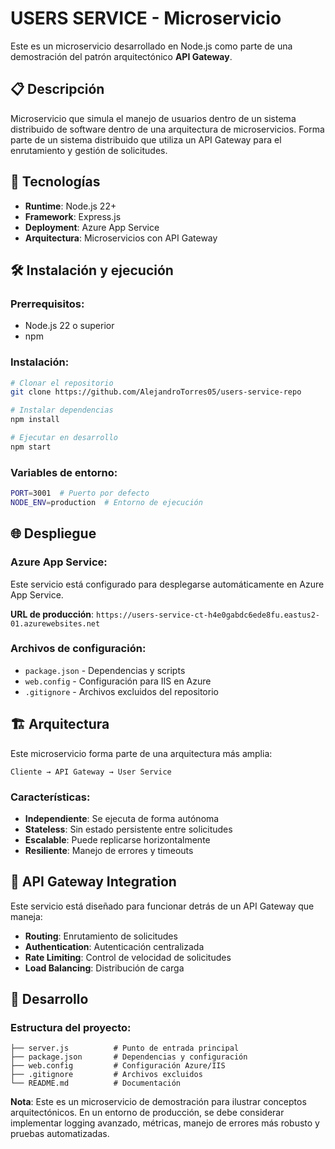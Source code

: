 # USERS SERVICE - Microservicio

Este es un microservicio desarrollado en Node.js como parte de una demostración del patrón arquitectónico **API Gateway**.

## 📋 Descripción

Microservicio que simula el manejo de usuarios dentro de un sistema distribuido de software dentro de una arquitectura de microservicios. Forma parte de un sistema distribuido que utiliza un API Gateway para el enrutamiento y gestión de solicitudes.

## 🚀 Tecnologías

- **Runtime**: Node.js 22+
- **Framework**: Express.js
- **Deployment**: Azure App Service
- **Arquitectura**: Microservicios con API Gateway

## 🛠️ Instalación y ejecución

### Prerrequisitos:

- Node.js 22 o superior
- npm

### Instalación:

```bash
# Clonar el repositorio
git clone https://github.com/AlejandroTorres05/users-service-repo

# Instalar dependencias
npm install

# Ejecutar en desarrollo
npm start
```

### Variables de entorno:

```bash
PORT=3001  # Puerto por defecto
NODE_ENV=production  # Entorno de ejecución
```

## 🌐 Despliegue

### Azure App Service:

Este servicio está configurado para desplegarse automáticamente en Azure App Service.

**URL de producción**: `https://users-service-ct-h4e0gabdc6ede8fu.eastus2-01.azurewebsites.net`

### Archivos de configuración:

- `package.json` - Dependencias y scripts
- `web.config` - Configuración para IIS en Azure
- `.gitignore` - Archivos excluidos del repositorio

## 🏗️ Arquitectura

Este microservicio forma parte de una arquitectura más amplia:

```
Cliente → API Gateway → User Service
```

### Características:

- **Independiente**: Se ejecuta de forma autónoma
- **Stateless**: Sin estado persistente entre solicitudes
- **Escalable**: Puede replicarse horizontalmente
- **Resiliente**: Manejo de errores y timeouts

## 🤝 API Gateway Integration

Este servicio está diseñado para funcionar detrás de un API Gateway que maneja:

- **Routing**: Enrutamiento de solicitudes
- **Authentication**: Autenticación centralizada
- **Rate Limiting**: Control de velocidad de solicitudes
- **Load Balancing**: Distribución de carga

## 📝 Desarrollo

### Estructura del proyecto:

```
├── server.js          # Punto de entrada principal
├── package.json       # Dependencias y configuración
├── web.config         # Configuración Azure/IIS
├── .gitignore         # Archivos excluidos
└── README.md          # Documentación
```

**Nota**: Este es un microservicio de demostración para ilustrar conceptos arquitectónicos. En un entorno de producción, se debe considerar implementar logging avanzado, métricas, manejo de errores más robusto y pruebas automatizadas.
